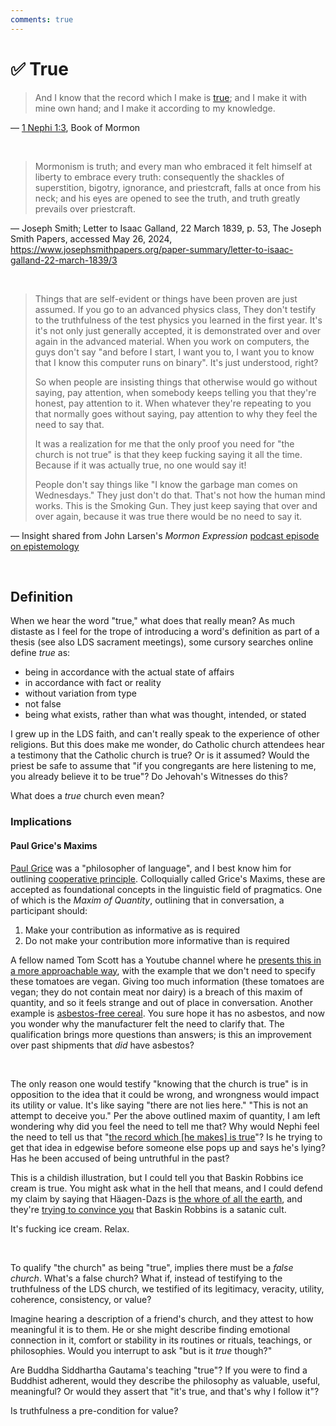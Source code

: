 ```yaml
---
comments: true
---
```

# ✅ True

> And I know that the record which I make is [true](https://www.churchofjesuschrist.org/study/scriptures/bofm/1-ne/1?lang=eng#note3a); and I make it with mine own hand; and I make it according to my knowledge.

— [1 Nephi 1:3](https://www.churchofjesuschrist.org/study/scriptures/bofm/1-ne/1?lang=eng), Book of Mormon

&nbsp;

> Mormonism is truth; and every man who embraced it felt himself at liberty to embrace every truth: consequently the shackles of superstition, bigotry, ignorance, and priestcraft, falls at once from his neck; and his eyes are opened to see the truth, and truth greatly prevails over priestcraft.

— Joseph Smith; Letter to Isaac Galland, 22 March 1839, p. 53, The Joseph Smith Papers, accessed May 26, 2024, https://www.josephsmithpapers.org/paper-summary/letter-to-isaac-galland-22-march-1839/3

&nbsp;

> Things that are self-evident or things have been proven are just assumed. If you go to an advanced physics class, They don't testify to the truthfulness of the test physics you learned in the first year. It's it's not only just generally accepted, it is demonstrated over and over again in the advanced material. When you work on computers, the guys don't say "and before I start, I want you to, I want you to know that I know this computer runs on binary". It's just understood, right? 
> 
> So when people are insisting things that otherwise would go without saying, pay attention, when somebody keeps telling you that they're honest, pay attention to it. When  whatever they're repeating to you that normally goes without saying, pay attention to why they feel the need to say that.
> 
> It was a realization for me that the only proof you need for "the church is not true" is that they keep fucking saying it all the time. Because if it was actually true, no one would say it!
>
> People don't say things like "I know the garbage man comes on Wednesdays." They just don't do that. That's not how the human mind works. This is the Smoking Gun. They just keep saying that over and over again, because it was true there would be no need to say it.

— Insight shared from John Larsen's *Mormon Expression* [podcast episode on epistemology](https://mormonexpression.com/2013/11/29/episode-234-epistemology)

&nbsp;

## Definition

When we hear the word "true," what does that really mean?
As much distaste as I feel for the trope of introducing a word's definition as part of a thesis (see also LDS sacrament meetings), some cursory searches online define *true* as:

- being in accordance with the actual state of affairs
- in accordance with fact or reality
- without variation from type
- not false
- being what exists, rather than what was thought, intended, or stated

I grew up in the LDS faith, and can't really speak to the experience of other religions. But this does make me wonder, do Catholic church attendees hear a testimony that the Catholic church is true? Or is it assumed? Would the priest be safe to assume that "if you congregants are here listening to me, you already believe it to be true"? Do Jehovah's Witnesses do this?

What does a *true* church even mean?

### Implications
#### Paul Grice's Maxims
[Paul Grice](https://en.wikipedia.org/wiki/Paul_Grice) was a "philosopher of language", and I best know him for outlining [cooperative principle](https://en.wikipedia.org/wiki/Cooperative_principle). Colloquially called Grice's Maxims, these are accepted as foundational concepts in the linguistic field of pragmatics. One of which is the *Maxim of Quantity*, outlining that in conversation, a participant should:

1. Make your contribution as informative as is required
2. Do not make your contribution more informative than is required

A fellow named Tom Scott has a Youtube channel where he [presents this in a more approachable way](https://youtu.be/IJEaMtNN_dM?si=xqRLRGm3UY_cEgd5&t=87), with the example that we don't need to specify these tomatoes are vegan. Giving too much information (these tomatoes are vegan; they do not contain meat nor dairy) is a breach of this maxim of quantity, and so it feels strange and out of place in conversation. Another example is [asbestos-free cereal](https://xkcd.com/641/). You sure hope it has no asbestos, and now you wonder why the manufacturer felt the need to clarify that. The qualification brings more questions than answers; is this an improvement over past shipments that *did* have asbestos?

&nbsp;

The only reason one would testify "knowing that the church is true" is in opposition to the idea that it could be wrong, and wrongness would impact its utility or value. It's like saying "there are not lies here." "This is not an attempt to deceive you." Per the above outlined maxim of quantity, I am left wondering why did you feel the need to tell me that? Why would Nephi feel the need to tell us that "[the record which [he makes] is true](https://www.churchofjesuschrist.org/study/scriptures/bofm/1-ne/1?lang=eng)"? Is he trying to get that idea in edgewise before someone else pops up and says he's lying? Has he been accused of being untruthful in the past?

This is a childish illustration, but I could tell you that Baskin Robbins ice cream is true. You might ask what in the hell that means, and I could defend my claim by saying that Häagen-Dazs is [the whore of all the earth](https://www.churchofjesuschrist.org/study/scriptures/bofm/1-ne/14?lang=eng&id=p10#p10), and they're [trying to convince you](https://www.churchofjesuschrist.org/study/scriptures/bofm/1-ne/8?lang=eng&id=p26-p27#p26) that Baskin Robbins is a satanic cult.

It's fucking ice cream. Relax.

&nbsp;

To qualify "the church" as being "true", implies there must be a *false church*. What's a false church? What if, instead of testifying to the truthfulness of the LDS church, we testified of its legitimacy, veracity, utility, coherence, consistency, or value?

Imagine hearing a description of a friend's church, and they attest to how meaningful it is to them. He or she might describe finding emotional connection in it, comfort or stability in its routines or rituals, teachings, or philosophies. Would you interrupt to ask "but is it *true* though?"

Are Buddha Siddhartha Gautama's teaching "true"? If you were to find a Buddhist adherent, would they describe the philosophy as valuable, useful, meaningful? Or would they assert that "it's true, and that's why I follow it"?

Is truthfulness a pre-condition for value?